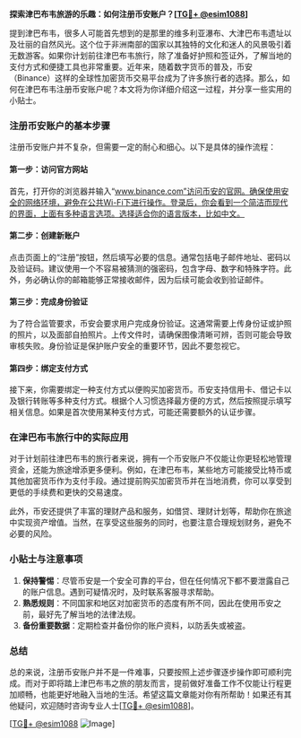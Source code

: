 **探索津巴布韦旅游的乐趣：如何注册币安账户？[[TG💪+ @esim1088](https://t.me/s/esim1088)]**

提到津巴布韦，很多人可能首先想到的是那里的维多利亚瀑布、大津巴布韦遗址以及壮丽的自然风光。这个位于非洲南部的国家以其独特的文化和迷人的风景吸引着无数游客。如果你计划前往津巴布韦旅行，除了准备好护照和签证外，了解当地的支付方式和便捷工具也非常重要。近年来，随着数字货币的普及，币安（Binance）这样的全球性加密货币交易平台成为了许多旅行者的选择。那么，如何在津巴布韦注册币安账户呢？本文将为你详细介绍这一过程，并分享一些实用的小贴士。

### 注册币安账户的基本步骤

注册币安账户并不复杂，但需要一定的耐心和细心。以下是具体的操作流程：

#### 第一步：访问官方网站
首先，打开你的浏览器并输入“www.binance.com”访问币安的官网。确保使用安全的网络环境，避免在公共Wi-Fi下进行操作。登录后，你会看到一个简洁而现代的界面，上面有多种语言选项。选择适合你的语言版本，比如中文。

#### 第二步：创建新账户
点击页面上的“注册”按钮，然后填写必要的信息。通常包括电子邮件地址、密码以及验证码。建议使用一个不容易被猜测的强密码，包含字母、数字和特殊字符。此外，务必确认你的邮箱能够正常接收邮件，因为后续可能会收到验证邮件。

#### 第三步：完成身份验证
为了符合监管要求，币安会要求用户完成身份验证。这通常需要上传身份证或护照的照片，以及面部自拍照片。上传文件时，请确保图像清晰可辨，否则可能会导致审核失败。身份验证是保护账户安全的重要环节，因此不要忽视它。

#### 第四步：绑定支付方式
接下来，你需要绑定一种支付方式以便购买加密货币。币安支持信用卡、借记卡以及银行转账等多种支付方式。根据个人习惯选择最方便的方式，然后按照提示填写相关信息。如果是首次使用某种支付方式，可能还需要额外的认证步骤。

### 在津巴布韦旅行中的实际应用

对于计划前往津巴布韦的旅行者来说，拥有一个币安账户不仅能让你更轻松地管理资金，还能为旅途增添更多便利。例如，在津巴布韦，某些地方可能接受比特币或其他加密货币作为支付手段。通过提前购买加密货币并在当地消费，你可以享受到更低的手续费和更快的交易速度。

此外，币安还提供了丰富的理财产品和服务，如借贷、理财计划等，帮助你在旅途中实现资产增值。当然，在享受这些服务的同时，也要注意合理规划财务，避免不必要的风险。

### 小贴士与注意事项

1. **保持警惕**：尽管币安是一个安全可靠的平台，但在任何情况下都不要泄露自己的账户信息。遇到可疑情况时，及时联系客服寻求帮助。
2. **熟悉规则**：不同国家和地区对加密货币的态度有所不同，因此在使用币安之前，最好先了解当地的法律法规。
3. **备份重要数据**：定期检查并备份你的账户资料，以防丢失或被盗。

### 总结

总的来说，注册币安账户并不是一件难事，只要按照上述步骤逐步操作即可顺利完成。而对于即将踏上津巴布韦之旅的朋友而言，提前做好准备工作不仅能让行程更加顺畅，也能更好地融入当地的生活。希望这篇文章能对你有所帮助！如果还有其他疑问，欢迎随时咨询专业人士[[TG💪+ @esim1088](https://t.me/s/esim1088)]。

[[TG💪+ @esim1088](https://t.me/s/esim1088) ![Image](https://i.postimg.cc/4NQfJmqS/Snipaste-2025-05-13-00-14-12.png)]